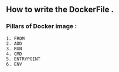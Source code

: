 ## How to write the DockerFile .

### Pillars of Docker image :
```
1. FROM
2. ADD
3. RUN
4. CMD
5. ENTRYPOINT
6. ENV 
```    

